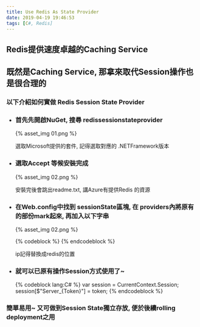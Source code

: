 ```yaml
---
title: Use Redis As State Provider
date: 2019-04-19 19:46:53
tags: [C#, Redis]
---
```



## Redis提供速度卓越的Caching Service
## 既然是Caching Service, 那拿來取代Session操作也是很合理的
<!-- More -->

### 以下介紹如何實做 Redis Session State Provider

* ### 首先先開啟NuGet, 搜尋 redissessionstateprovider
    {% asset_img 01.png %}

    選取Microsoft提供的套件, 記得選取對應的 .NETFramework版本

* ### 選取Accept 等候安裝完成
    {% asset_img 02.png %}
    
    安裝完後會跳出readme.txt, 講Azure有提供Redis 的資源

* ### 在Web.config中找到 sessionState區塊, 在 providers內將原有的部份mark起來, 再加入以下字串
    {% asset_img 02.png %}

    {% codeblock %}
    <add name="MySessionStateStore" 		type="Microsoft.Web.Redis.RedisSessionStateProvider" host="127.0.0.1" accessKey="" 	ssl="false" />
    {% endcodeblock %}
    
    ip記得替換成redis的位置

* ### 就可以已原有操作Session方式使用了~
    {% codeblock lang:C# %}
    var session = CurrentContext.Session;
    session[$"Server_{Token}"] = token;
    {% endcodeblock %}

### 簡單易用~ 又可做到Session State獨立存放, 便於後續rolling deployment之用